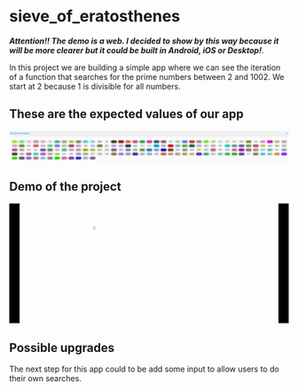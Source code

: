 # sieve_of_eratosthenes

***Attention!! The demo is a web. I decided to show by this way because it will be more clearer but it could be built in Android, iOS or Desktop!***.

In this project we are building a simple app where we can see the iteration of a function that searches for the prime numbers between 2 and 1002. We start at 2 because 1 is divisible for all numbers. 

## These are the expected values of our app  
![Sieve of Eratosthenes expected result view](https://github.com/IonelRST/sieve/blob/main/example/result.png)


## Demo of the project  
![Sieve of Eratosthenes demo](https://github.com/IonelRST/sieve/blob/main/example/sieve-of-eratosthenes.gif)

## Possible upgrades  
The next step for this app could to be add some input to allow users to do their own searches.
